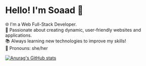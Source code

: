 # Hello! I'm Soaad 👋  
🌐 I'm a Web Full-Stack Developer.  
🚀 Passionate about creating dynamic, user-friendly websites and applications.  
📚 Always learning new technologies to improve my skills!  
🌟 Pronouns: she/her

[![Anurag's GitHub stats](https://github-readme-stats.vercel.app/api?username=https-soaad)](https://github.com/https-soaad/github-readme-stats)

